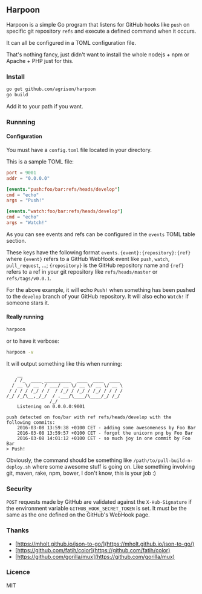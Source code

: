 ## Harpoon

Harpoon is a simple Go program that listens for GitHub hooks like `push` on specific git repository `refs` and execute
a defined command when it occurs.

It can all be configured in a TOML configuration file.

That's nothing fancy, just didn't want to install the whole nodejs + npm or Apache + PHP just for this.

### Install

```sh
go get github.com/agrison/harpoon
go build
```

Add it to your path if you want.

### Runnning

#### Configuration

You must have a `config.toml` file located in your directory.

This is a sample TOML file:

```toml
port = 9001
addr = "0.0.0.0"

[events."push:foo/bar:refs/heads/develop"]
cmd = "echo"
args = "Push!"

[events."watch:foo/bar:refs/heads/develop"]
cmd = "echo"
args = "Watch!"
```

As you can see events and refs can be configured in the `events` TOML table section.

These keys have the following format `events.{event}:{repository}:{ref}` where `{event}` refers to a GitHub WebHook event
like `push`, `watch`, `pull_request`, ...; `{repository}` is the GitHub repository name and `{ref}` refers to a ref in your git repository like `refs/heads/master` or `refs/tags/v0.0.1`.

For the above example, it will echo `Push!` when something has been pushed to the `develop` branch of your GitHub repository. 
It will also echo `Watch!` if someone stars it.

#### Really running

```sh
harpoon
```

or to have it verbose:
```sh
harpoon -v
```

It will output something like this when running:
```
    __
   / /_  ____ __________  ____  ____  ____
  / __ \/ __ `/ ___/ __ \/ __ \/ __ \/ __ \
 / / / / /_/ / /  / /_/ / /_/ / /_/ / / / /
/_/ /_/\__,_/_/  / .___/\____/\____/_/ /_/
                /_/
	Listening on 0.0.0.0:9001
    
push detected on foo/bar with ref refs/heads/develop with the following commits:
	2016-03-08 13:59:38 +0100 CET - adding some awesomeness by Foo Bar
	2016-03-08 13:59:57 +0100 CET - forgot the unicorn png by Foo Bar
	2016-03-08 14:01:12 +0100 CET - so much joy in one commit by Foo Bar
> Push!
```

Obviously, the command should be something like `/path/to/pull-build-n-deploy.sh` where some awesome stuff is going on. 
Like something involving git, maven, rake, npm, bower, I don't know, this is your job :)

### Security

`POST` requests made by GitHub are validated against the `X-Hub-Signature` if the environment variable `GITHUB_HOOK_SECRET_TOKEN` is set.
It must be the same as the one defined on the GitHub's WebHook page.

### Thanks

- [https://mholt.github.io/json-to-go/](https://mholt.github.io/json-to-go/)
- [https://github.com/fatih/color](https://github.com/fatih/color)
- [https://github.com/gorilla/mux](https://github.com/gorilla/mux)

### Licence
MIT
